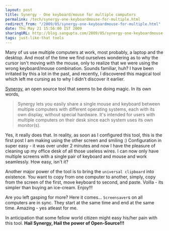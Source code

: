 ```yaml
---
layout: post
title: Synergy - One keyboard/mouse for multiple computers
permalink: /tech/synergy-one-keyboardmouse-for-multiple.html
redirect_from: "/2009/05/synergy-one-keyboardmouse-for-multiple.html"
date: Thu May 21 15:56:00 IST 2009
sharingURL: http://blog.sangupta.com/2009/05/synergy-one-keyboardmouse-for-multiple.html
tags: just-like-that tools
---
```


Many of us use multiple computers at work, most probably, a laptop and the 
desktop. And most of the time we find ourselves wondering as to why the cursor 
isn't moving with the mouse, only to realize that we were using the wrong 
keyboard/mouse combination. Sounds familiar, huh? I have been irritated by 
this a lot in the past, and recently, I discovered this magical tool which 
left me cursing as to why I didn't discover it earlier.

<!-- break here -->

<a href="http://synergy2.sourceforge.net">Synergy</a>, an open source tool that 
seems to be doing magic. In its own words,

> Synergy lets you easily share a single mouse and keyboard between multiple computers 
> with different operating systems, each with its own display, without special hardware. 
> It's intended for users with multiple computers on their desk since each system uses 
> its own monitor(s). 

Yes, it really does that. In reality, as soon as I configured this tool, this is the first 
post I am making using the other screen and smiling :) Configuration in super easy - it was 
over under 2 minutes and now I have the pleasure of cleaning up my office desk of all those 
useless wires. I can now only have multiple screens with a single pair of keyboard and mouse 
and work seamlessly. How easy, isn't it?

Another major power of the tool is to bring the `universal clipboard` into existence. You 
want to copy from one computer to another, simply, copy from the screen of the first, move 
keyboard to second, and paste. Voilla - its simpler than buying an ice-cream. Enjoy!!!

Are you left gasping for more? Here it comes... `Screensaver`s on all computers are in sync. They 
start at the same time and end at the same time. Amazing - yes atleast for me.

In anticipation that some fellow world citizen might easy his/her pain with this tool. 
<b>Hail Synergy, Hail the power of Open-Source!!!</b>
